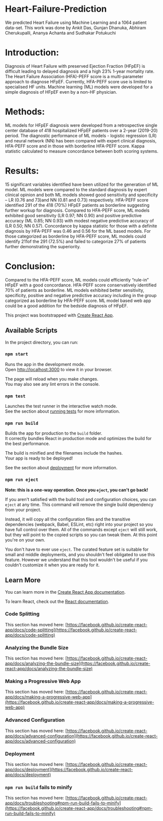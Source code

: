# Heart-Failure-Prediction

We predicted Heart Failure using Machine Learning and a 1064 patient data-set. This work was done by Ankit Das, Gunjan Dhanuka, Abhiram Cherukupalli, Ananya Achanta and Sudhakar Potukuchi

# Introduction:
Diagnosis of Heart Failure with preserved Ejection Fraction (HFpEF) is difficult leading to delayed diagnosis and a high 23% 1-year mortality rate. The Heart Failure Association (HFA)-PEFF score is a multi-parameter approach to diagnose HFpEF. Currently, HFA-PEFF score use is limited to specialised HF units. Machine learning (ML) models were developed for a simple diagnosis of HFpEF even by a non-HF physician.

# Methods: 
ML models for HFpEF diagnosis were developed from a retrospective single center database of 418 hospitalized HFpEF patients over a 2-year (2019-20) period. The diagnostic performance of ML models - logistic regression (LR) and neural network (NN) has been compared with expert clinical diagnosis, HFA-PEFF score and in those with borderline HFA-PEFF score. Kappa statistic calculated to measure concordance between both scoring systems.

# Results:
15 significant variables identified have been utilized for the generation of ML model. ML models were compared to the standard diagnosis by expert clinical opinion and both ML models showed good sensitivity and specificity – LR (0.76 and 73)and NN (0.81 and 0.73) respectively. HFA-PEFF score identified 291 of the 418 (70%) HFpEF patients as borderline suggesting further workup for diagnosis. Compared to HFA-PEFF score, ML models exhibited good sensitivity (LR 0.97; NN 0.90) and positive predictive accuracy (ML 0.85; NN 0.93) with modest negative predictive accuracy of (LR 0.50; NN 0.57). Concordance by kappa statistic for those with a definite diagnosis by HFA-PEFF was 0.46 and 0.56 for the ML based models. For those categorized as borderline by HFA-PEFF score, ML models could identify 211of the 291 (72.5%) and failed to categorize 27% of patients further demonstrating the superiority.
# Conclusion:
Compared to the HFA-PEFF score, ML models could efficiently “rule-in” HFpEF with a good concordance. HFA-PEFF score conservatively identified 70% of patients as borderline. ML models exhibited better sensitivity, specificity, positive and negative predictive accuracy including in the group categorized as borderline by HFA-PEFF score. ML model based web app could be a good addition for the bedside diagnosis of HFpEF.



This project was bootstrapped with [Create React App](https://github.com/facebook/create-react-app).

## Available Scripts

In the project directory, you can run:

### `npm start`

Runs the app in the development mode.\
Open [http://localhost:3000](http://localhost:3000) to view it in your browser.

The page will reload when you make changes.\
You may also see any lint errors in the console.

### `npm test`

Launches the test runner in the interactive watch mode.\
See the section about [running tests](https://facebook.github.io/create-react-app/docs/running-tests) for more information.

### `npm run build`

Builds the app for production to the `build` folder.\
It correctly bundles React in production mode and optimizes the build for the best performance.

The build is minified and the filenames include the hashes.\
Your app is ready to be deployed!

See the section about [deployment](https://facebook.github.io/create-react-app/docs/deployment) for more information.

### `npm run eject`

**Note: this is a one-way operation. Once you `eject`, you can't go back!**

If you aren't satisfied with the build tool and configuration choices, you can `eject` at any time. This command will remove the single build dependency from your project.

Instead, it will copy all the configuration files and the transitive dependencies (webpack, Babel, ESLint, etc) right into your project so you have full control over them. All of the commands except `eject` will still work, but they will point to the copied scripts so you can tweak them. At this point you're on your own.

You don't have to ever use `eject`. The curated feature set is suitable for small and middle deployments, and you shouldn't feel obligated to use this feature. However we understand that this tool wouldn't be useful if you couldn't customize it when you are ready for it.

## Learn More

You can learn more in the [Create React App documentation](https://facebook.github.io/create-react-app/docs/getting-started).

To learn React, check out the [React documentation](https://reactjs.org/).

### Code Splitting

This section has moved here: [https://facebook.github.io/create-react-app/docs/code-splitting](https://facebook.github.io/create-react-app/docs/code-splitting)

### Analyzing the Bundle Size

This section has moved here: [https://facebook.github.io/create-react-app/docs/analyzing-the-bundle-size](https://facebook.github.io/create-react-app/docs/analyzing-the-bundle-size)

### Making a Progressive Web App

This section has moved here: [https://facebook.github.io/create-react-app/docs/making-a-progressive-web-app](https://facebook.github.io/create-react-app/docs/making-a-progressive-web-app)

### Advanced Configuration

This section has moved here: [https://facebook.github.io/create-react-app/docs/advanced-configuration](https://facebook.github.io/create-react-app/docs/advanced-configuration)

### Deployment

This section has moved here: [https://facebook.github.io/create-react-app/docs/deployment](https://facebook.github.io/create-react-app/docs/deployment)

### `npm run build` fails to minify

This section has moved here: [https://facebook.github.io/create-react-app/docs/troubleshooting#npm-run-build-fails-to-minify](https://facebook.github.io/create-react-app/docs/troubleshooting#npm-run-build-fails-to-minify)


